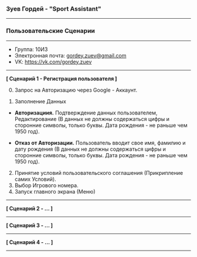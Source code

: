 ### **Зуев Гордей - "Sport Assistant"**

---
### **Пользовательские Сценарии**
---

* Группа: 10И3
* Электронная почта: gordey.zuev@gmail.com
* VK: https://vk.com/gordey.zuev

---

**[ Сценарий 1 - Регистрация пользователя ]**

0. Запрос на Авторизацию через Google - Аккаунт.

1. Заполнение Данных
* **Авторизациия.** Подтверждение данных пользователем, Редактирование (В данных не должны содержаться цифры и сторонние символы, только буквы. Дата рождения - не раньше чем 1950 год).

* **Отказ от Авторизации.** Пользователь вводит свое имя, фамилию и дату рождения (В данных не должны содержаться цифры и сторонние символы, только буквы. Дата рождения - не раньше чем 1950 год).


2. Принятие условий пользовательского соглашения (Прикрипление самих Условий).
3. Выбор Игрового номера.
4. Запуск главного экрана (Меню)

---

**[ Сценарий 2 - ... ]**

---

**[ Сценарий 3 - ... ]**

---

**[ Сценарий 4 - ... ]**

---
